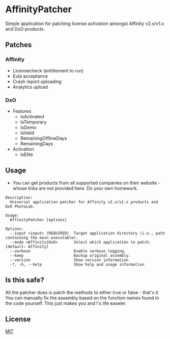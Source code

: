 
# AffinityPatcher

Simple application for patching license activation amongst Affinity v2.x/v1.x and DxO products. 

## Patches

### Affinity 
- Licensecheck (entitlement to run)
- Eula acceptance
- Crash report uploading
- Analytics upload

### DxO
- Features
  - IsActivated
  - IsTemporary
  - IsDemo
  - IsValid
  - RemainingOfflineDays
  - RemainingDays
- Activation
  - IsElite

## Usage

- You can get products from all supported companies on their website - whose links are not provided here. Do your own homework.

```
Description:
  Universal application patcher for Affinity v2.x/v1.x products and DxO PhotoLab.

Usage:
  AffinityPatcher [options]

Options:
  --input <input> (REQUIRED)  Target application directory (i.e., path containing the main executable).
  --mode <Affinity|DxO>       Select which application to patch. [default: Affinity]
  --verbose                   Enable verbose logging.
  --keep                      Backup original assembly.
  --version                   Show version information
  -?, -h, --help              Show help and usage information
```

## Is this safe?

All the patcher does is patch the methods to either true or false - that's it. You can manually fix the assembly based on the function names found in the code yourself. This just makes you and I's life easeier.

## License

[MIT](https://choosealicense.com/licenses/mit/)

